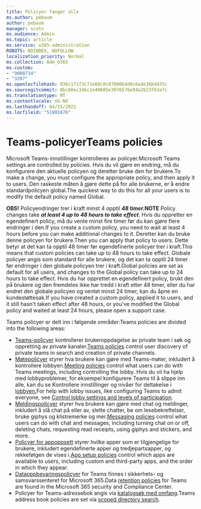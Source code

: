```yaml
---
title: Policyer fanger alle
ms.author: pebaum
author: pebaum
manager: scotv
ms.audience: Admin
ms.topic: article
ms.service: o365-administration
ROBOTS: NOINDEX, NOFOLLOW
localization_priority: Normal
ms.collection: Adm_O365
ms.custom:
- "9000734"
- "3207"
ms.openlocfilehash: 036c171f3c71e60c8c07000b4d0c6ede36bd435c
ms.sourcegitcommit: 8bc60ec34bc1e40685e3976576e04a2623f63a7c
ms.translationtype: MT
ms.contentlocale: nb-NO
ms.lasthandoff: 04/15/2021
ms.locfileid: "51801676"
---
```

# <a name="teams-policies"></a><span data-ttu-id="1d47a-102">Teams-policyer</span><span class="sxs-lookup"><span data-stu-id="1d47a-102">Teams policies</span></span>

<span data-ttu-id="1d47a-103">Microsoft Teams-innstillinger kontrolleres av policyer.</span><span class="sxs-lookup"><span data-stu-id="1d47a-103">Microsoft Teams settings are controlled by policies.</span></span> <span data-ttu-id="1d47a-104">Hvis du vil gjøre en endring, må du konfigurere den aktuelle policyen og deretter bruke den for brukere.</span><span class="sxs-lookup"><span data-stu-id="1d47a-104">To make a change, you must configure the appropriate policy, and then apply it to users.</span></span> <span data-ttu-id="1d47a-105">Den raskeste måten å gjøre dette på for alle brukerne, er å endre standardpolicyen global.</span><span class="sxs-lookup"><span data-stu-id="1d47a-105">The quickest way to do this for all your users is to modify the default policy named Global.</span></span> 

<span data-ttu-id="1d47a-106">**OBS!** Policyendringer trer i kraft minst 4 opptil **_48 timer._**</span><span class="sxs-lookup"><span data-stu-id="1d47a-106">**NOTE** Policy changes take **_at least 4 up to 48 hours to take effect_**.</span></span> <span data-ttu-id="1d47a-107">Hvis du oppretter en egendefinert policy, må du vente minst fire timer før du kan gjøre flere endringer i den.</span><span class="sxs-lookup"><span data-stu-id="1d47a-107">If you create a custom policy, you need to wait at least 4 hours before you can make additional changes to it.</span></span> <span data-ttu-id="1d47a-108">Deretter kan du bruke denne policyen for brukere.</span><span class="sxs-lookup"><span data-stu-id="1d47a-108">Then you can apply that policy to users.</span></span> <span data-ttu-id="1d47a-109">Dette betyr at det kan ta opptil 48 timer før egendefinerte policyer trer i kraft.</span><span class="sxs-lookup"><span data-stu-id="1d47a-109">This means that custom policies can take up to 48 hours to take effect.</span></span> <span data-ttu-id="1d47a-110">Globale policyer angis som standard for alle brukere, og det kan ta opptil 24 timer før endringer i den globale policyen trer i kraft.</span><span class="sxs-lookup"><span data-stu-id="1d47a-110">Global policies are set as default for all users, and changes to the Global policy can take up to 24 hours to take effect.</span></span> <span data-ttu-id="1d47a-111">Hvis du har opprettet en egendefinert policy, brukt den på brukere og den fremdeles ikke har tredd i kraft etter 48 timer, eller du har endret den globale policyen og ventet minst 24 timer, kan du åpne en kundestøttesak.</span><span class="sxs-lookup"><span data-stu-id="1d47a-111">If you have created a custom policy, applied it to users, and it still hasn't taken effect after 48 hours, or you've modified the Global policy and waited at least 24 hours, please open a support case.</span></span>

<span data-ttu-id="1d47a-112">Teams policyer er delt inn i følgende områder:</span><span class="sxs-lookup"><span data-stu-id="1d47a-112">Teams policies are divided into the following areas:</span></span>

- <span data-ttu-id="1d47a-113">[Teams-policyer](https://docs.microsoft.com/MicrosoftTeams/teams-policies) kontrollerer brukeroppdagelse av private team i søk og oppretting av private kanaler.</span><span class="sxs-lookup"><span data-stu-id="1d47a-113">[Teams policies](https://docs.microsoft.com/MicrosoftTeams/teams-policies) control user discovery of private teams in search and creation of private channels.</span></span>  
- <span data-ttu-id="1d47a-114">[Møtepolicyer](https://docs.microsoft.com/microsoftteams/meeting-policies-in-teams) styrer hva brukere kan gjøre med Teams-møter, inkludert å kontrollere lobbyen.</span><span class="sxs-lookup"><span data-stu-id="1d47a-114">[Meeting policies](https://docs.microsoft.com/microsoftteams/meeting-policies-in-teams) control what users can do with Teams meetings, including controlling the lobby.</span></span> <span data-ttu-id="1d47a-115">Hvis du vil ha hjelp med lobbyproblemer, for eksempel konfigurere Teams til å slippe inn alle, kan du se Kontrollere innstillinger og nivåer for deltakelse i [lobbyen.](https://docs.microsoft.com/alchemyinsights/bypass-lobby)</span><span class="sxs-lookup"><span data-stu-id="1d47a-115">For help with lobby issues, like configuring Teams to admit everyone, see [Control lobby settings and levels of participation](https://docs.microsoft.com/alchemyinsights/bypass-lobby).</span></span>
- <span data-ttu-id="1d47a-116">[Meldingspolicyer](https://docs.microsoft.com/microsoftteams/messaging-policies-in-teams) styrer hva brukere kan gjøre med chat og meldinger, inkludert å slå chat på eller av, slette chatter, be om lesebekreftelser, bruke giphys og klistremerke og mer.</span><span class="sxs-lookup"><span data-stu-id="1d47a-116">[Messaging policies](https://docs.microsoft.com/microsoftteams/messaging-policies-in-teams) control what users can do with chat and messages, including turning chat on or off, deleting chats, requesting read receipts, using giphys and stickers, and more.</span></span>
- <span data-ttu-id="1d47a-117">[Policyer for appoppsett](https://docs.microsoft.com/MicrosoftTeams/teams-app-setup-policies) styrer hvilke apper som er tilgjengelige for brukere, inkludert egendefinerte apper og tredjepartsapper, og rekkefølgen de vises i.</span><span class="sxs-lookup"><span data-stu-id="1d47a-117">[App setup policies](https://docs.microsoft.com/MicrosoftTeams/teams-app-setup-policies) control which apps are available to users, including custom and third-party apps, and the order in which they appear.</span></span>  
- <span data-ttu-id="1d47a-118">[Dataoppbevaringspolicyer](https://docs.microsoft.com/microsoftteams/retention-policies) for Teams finnes i sikkerhets- og samsvarssenteret for Microsoft 365.</span><span class="sxs-lookup"><span data-stu-id="1d47a-118">Data [retention policies](https://docs.microsoft.com/microsoftteams/retention-policies) for Teams are found in the Microsoft 365 security and Compliance Center.</span></span>
- <span data-ttu-id="1d47a-119">Policyer for Teams-adressebok angis via [katalogsøk med omfang](https://docs.microsoft.com/MicrosoftTeams/teams-scoped-directory-search).</span><span class="sxs-lookup"><span data-stu-id="1d47a-119">Teams address book policies are set via [scoped directory search](https://docs.microsoft.com/MicrosoftTeams/teams-scoped-directory-search).</span></span>